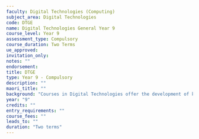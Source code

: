 ```yaml
---
faculty: Digital Technologies (Computing)
subject_area: Digital Technologies
code: DTGE
name: Digital Technologies General Year 9
course_level: Year 9
assessment_type: Compulsory
course_duration: Two Terms
ue_approved: 
invitation_only: 
notes: ""
endorsement: 
title: DTGE
type: Year 9 - Compulsory
description: ""
maori_title: ""
background: "Courses in Digital Technologies offer the development of knowledge and skills using a wide range of exciting Internet and computing technologies. The courses are designed to ignite a passion for digital technologies, and to lead students into a rewarding and fulfilling future and further studies."
year: "9"
credits: ""
entry_requirements: ""
course_fees: ""
leads_to: ""
duration: "Two terms"
---
```


